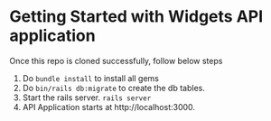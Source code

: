 # Getting Started with Widgets API application

Once this repo is cloned successfully, follow below steps

1. Do `bundle install` to install all gems
2. Do `bin/rails db:migrate` to create the db tables.
3. Start the rails server. `rails server`
4. API Application starts at http://localhost:3000. 

